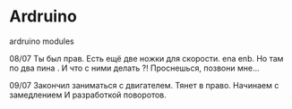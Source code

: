 # Ardruino
ardruino modules

08/07 Ты был прав. Есть ещё две ножки для скорости. ena enb. Но там по два пина . И что с ними делать ?! Проснешься, позвони мне...

09/07 Закончил заниматься с двигателем. Тянет в право. Начинаем с замедлением И разработкой поворотов.

